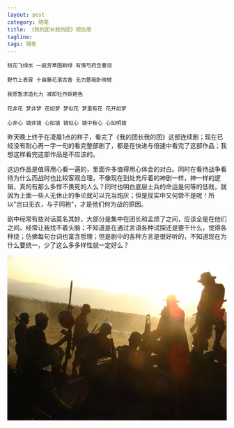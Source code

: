 ```yaml
---
layout: post
category: 随笔
title: 《我的团长我的团》观后感
tagline: 
tags: 随笔
---
```


```
桃花飞绿水 一庭芳草围新绿 有情芍药含春泪

野竹上表霄 十亩藤花落古香 无力蔷薇卧晓枝

我愿暂求造化力 减却牡丹妖艳色

花非花 梦非梦 花如梦 梦似花 梦里有花 花开如梦

心非心 镜非镜 心如镜 镜似心 镜中有心 心如明镜
```

昨天晚上终于在凌晨1点的样子，看完了《我的团长我的团》这部连续剧；现在已经没有耐心再一字一句的看完整部剧了，都是在快进与倍速中看完了这部作品；我想这样看完这部作品是不应该的。

这边作品是值得用心看一遍的，里面许多值得用心体会的对白。同时在看待战争看待为什么而战时也比较客观合理，不像现在到处充斥着的神剧一样，神一样的逻辑，真的有那么多悍不畏死的人么？同时也明白底层士兵的命运是何等的低贱，就因为上面一些人无休止的争论就可以充当炮灰；但是现实中又何尝不是呢！所以"岂曰无衣，与子同袍"，才是他们何为战的原因。

剧中经常有些对话莫名其妙，大部分是集中在团长和孟烦了之间，应该全是在他们之间，经常让我找不着头脑；不知道是在通过言语各种试探还是要干什么，觉得各种绕；仿佛每句台词也富含哲理；但是剧中的各种方言是很好听的，不知道现在为什么要统一，少了这么多多样性就一定好么？

![我的团长我的团](https://raw.githubusercontent.com/yaitza/yaitza.github.io/master/_posts/images/Article/2019-10-18-My-Chief-and-My-Regiment-1.png)